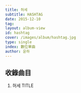 ```yaml
---
title: 허세
subtitle: HASHTAG
date: 2015-12-10
tag:
layout: album-view
id: hashtag
cover: /images/album/hashtag.jpg
type: single
index: 數位單曲
author: 윤하
---
```


## 收錄曲目

1. 허세 <span class="badge">TITLE</span>
